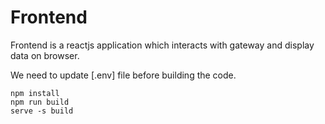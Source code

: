 # Frontend

Frontend is a reactjs application which interacts with gateway and display data on browser.

We need to update [.env] file before building the code.

```shell
npm install
npm run build
serve -s build
```
